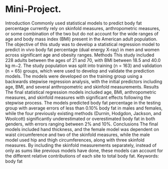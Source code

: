# Mini-Project.
Introduction Commonly used statistical models to predict body fat percentage currently rely on skinfold measures, anthropometric measures, or some combination  of the two but do not account for the wide ranges of age and body mass index (BMI) present in the American adult population. The objective of this  study was to develop a statistical regression model to predict in vivo body fat percentage (dual energy X‐ray) in men and women across significant age and obesity ranges.   Methods This study included 228 adults between the ages of 21 and 70, with BMI between 18.5 and 40.0 kg m−2.  The study population was split into training (n = 163) and validation (n = 65) groups, which were used to develop and validate the prediction models.  The models were developed on the training group using a backwards stepwise regression analysis, with the initial predictors including age, BMI,  and several anthropometric and skinfold measurements.   Results  The final statistical regression models included age, BMI, anthropometric measures, and skinfold measures with significant effects following the stepwise process.  The models predicted body fat percentage in the testing group with average errors of less than 0.10% body fat in males and females,  while the four previously existing methods  (Durnin, Hodgdon, Jackson, and Woolcott) significantly underestimated or overestimated body fat in both genders, with errors ranging between 2% and 10%.   Conclusions The final models included hand thickness, and the female model was dependent on waist circumference and two of the skinfold measures,  while the male model used hip and thigh circumferences, along with three skinfold measures.  By including the skinfold measurements separately, instead of only as sums like previous models have done, these models can account for the different relative contributions of each site to total body fat.    Keywords: body fat
